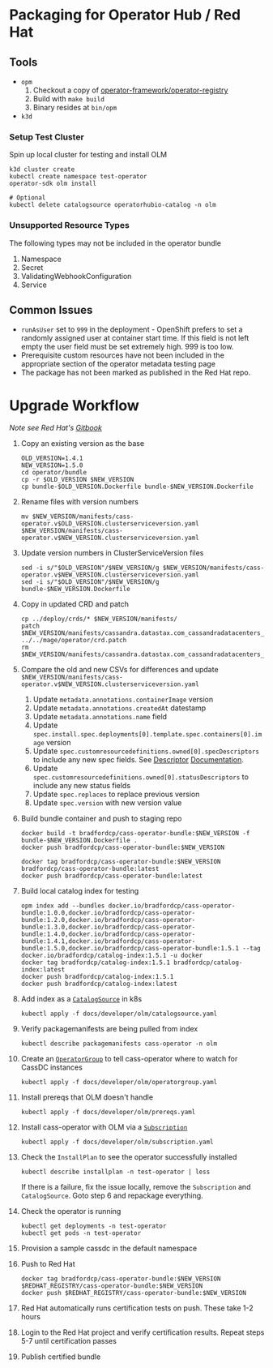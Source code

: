 # Packaging for Operator Hub / Red Hat

## Tools
* `opm`
  1. Checkout a copy of [operator-framework/operator-registry](https://github.com/operator-framework/operator-registry)
  2. Build with `make build`
  3. Binary resides at `bin/opm`
* `k3d`

### Setup Test Cluster

Spin up local cluster for testing and install OLM
    
```console
k3d cluster create
kubectl create namespace test-operator
operator-sdk olm install

# Optional
kubectl delete catalogsource operatorhubio-catalog -n olm
```

### Unsupported Resource Types
The following types may not be included in the operator bundle

1. Namespace
2. Secret
3. ValidatingWebhookConfiguration
4. Service

## Common Issues
* `runAsUser` set to `999` in the deployment - OpenShift prefers to set a randomly assigned user at container start time. If this field is not left empty the user field must be set extremely high. 999 is too low.
* Prerequisite custom resources have not been included in the appropriate section of the operator metadata testing page
* The package has not been marked as published in the Red Hat repo.

# Upgrade Workflow

_Note see Red Hat's [Gitbook](https://redhat-connect.gitbook.io/partner-guide-for-red-hat-openshift-and-container/certify-your-operator/upgrading-your-operator)_

1. Copy an existing version as the base
   
    ```console
    OLD_VERSION=1.4.1
    NEW_VERSION=1.5.0
    cd operator/bundle
    cp -r $OLD_VERSION $NEW_VERSION
    cp bundle-$OLD_VERSION.Dockerfile bundle-$NEW_VERSION.Dockerfile
    ```
2. Rename files with version numbers
    
    ```console
    mv $NEW_VERSION/manifests/cass-operator.v$OLD_VERSION.clusterserviceversion.yaml $NEW_VERSION/manifests/cass-operator.v$NEW_VERSION.clusterserviceversion.yaml
    ```

3. Update version numbers in ClusterServiceVersion files
    
    ```console
    sed -i s/"$OLD_VERSION"/$NEW_VERSION/g $NEW_VERSION/manifests/cass-operator.v$NEW_VERSION.clusterserviceversion.yaml
    sed -i s/"$OLD_VERSION"/$NEW_VERSION/g bundle-$NEW_VERSION.Dockerfile
    ```

4. Copy in updated CRD and patch

    ```console
    cp ../deploy/crds/* $NEW_VERSION/manifests/
    patch $NEW_VERSION/manifests/cassandra.datastax.com_cassandradatacenters_crd.yaml ../../mage/operator/crd.patch
    rm $NEW_VERSION/manifests/cassandra.datastax.com_cassandradatacenters_crd.yaml.orig
    ```

5. Compare the old and new CSVs for differences and update `$NEW_VERSION/manifests/cass-operator.v$NEW_VERSION.clusterserviceversion.yaml`
   1. Update `metadata.annotations.containerImage` version
   2. Update `metadata.annotations.createdAt` datestamp
   3. Update `metadata.annotations.name` field
   4. Update `spec.install.spec.deployments[0].template.spec.containers[0].image` version
   5. Update `spec.customresourcedefinitions.owned[0].specDescriptors` to include any new spec fields. See [Descriptor](https://github.com/openshift/console/blob/master/frontend/packages/operator-lifecycle-manager/src/components/descriptors/reference/reference.md) [Documentation](https://github.com/openshift/console/tree/release-4.3/frontend/packages/operator-lifecycle-manager/src/components/descriptors).
   6. Update `spec.customresourcedefinitions.owned[0].statusDescriptors` to include any new status fields
   7. Update `spec.replaces` to replace previous version
   8. Update `spec.version` with new version value
6. Build bundle container and push to staging repo
    
    ```console
    docker build -t bradfordcp/cass-operator-bundle:$NEW_VERSION -f bundle-$NEW_VERSION.Dockerfile .
    docker push bradfordcp/cass-operator-bundle:$NEW_VERSION

    docker tag bradfordcp/cass-operator-bundle:$NEW_VERSION bradfordcp/cass-operator-bundle:latest
    docker push bradfordcp/cass-operator-bundle:latest
    ```
7. Build local catalog index for testing
    
    ```console
    opm index add --bundles docker.io/bradfordcp/cass-operator-bundle:1.0.0,docker.io/bradfordcp/cass-operator-bundle:1.2.0,docker.io/bradfordcp/cass-operator-bundle:1.3.0,docker.io/bradfordcp/cass-operator-bundle:1.4.0,docker.io/bradfordcp/cass-operator-bundle:1.4.1,docker.io/bradfordcp/cass-operator-bundle:1.5.0,docker.io/bradfordcp/cass-operator-bundle:1.5.1 --tag docker.io/bradfordcp/catalog-index:1.5.1 -u docker
    docker tag bradfordcp/catalog-index:1.5.1 bradfordcp/catalog-index:latest
    docker push bradfordcp/catalog-index:1.5.1
    docker push bradfordcp/catalog-index:latest
    ```
8. Add index as a [`CatalogSource`](olm/catalogsource.yaml) in k8s

    ```console
    kubectl apply -f docs/developer/olm/catalogsource.yaml
    ```
9. Verify packagemanifests are being pulled from index
    
    ```console
    kubectl describe packagemanifests cass-operator -n olm
    ```
10. Create an [`OperatorGroup`](olm/operatorgroup.yaml) to tell cass-operator where to watch for CassDC instances

    ```console
    kubectl apply -f docs/developer/olm/operatorgroup.yaml
    ```
11. Install prereqs that OLM doesn't handle
    
    ```console
    kubectl apply -f docs/developer/olm/prereqs.yaml
    ```
12. Install cass-operator with OLM via a [`Subscription`](olm/subscription.yaml)

    ```console
    kubectl apply -f docs/developer/olm/subscription.yaml
    ```
13. Check the `InstallPlan` to see the operator successfully installed

    ```console
    kubectl describe installplan -n test-operator | less
    ```

    If there is a failure, fix the issue locally, remove the `Subscription` and `CatalogSource`. Goto step 6 and repackage everything.
14. Check the operator is running

    ```console
    kubectl get deployments -n test-operator
    kubectl get pods -n test-operator
    ```
14. Provision a sample cassdc in the default namespace
15. Push to Red Hat
    
    ```console
    docker tag bradfordcp/cass-operator-bundle:$NEW_VERSION $REDHAT_REGISTRY/cass-operator-bundle:$NEW_VERSION
    docker push $REDHAT_REGISTRY/cass-operator-bundle:$NEW_VERSION
    ```
16. Red Hat automatically runs certification tests on push. These take 1-2 hours
17. Login to the Red Hat project and verify certification results. Repeat steps 5-7 until certification passes
18. Publish certified bundle

